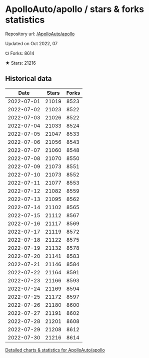 # ApolloAuto/apollo / stars & forks statistics

Repository url: [/ApolloAuto/apollo](https://github.com/ApolloAuto/apollo)

Updated on Oct 2022, 07

☋ Forks: 8614

★ Stars: 21216

## Historical data
| Date | Stars | Forks |
|------|-------|-------|
| 2022-07-01 | 21019 | 8523 | 
| 2022-07-02 | 21023 | 8522 | 
| 2022-07-03 | 21026 | 8522 | 
| 2022-07-04 | 21033 | 8524 | 
| 2022-07-05 | 21047 | 8533 | 
| 2022-07-06 | 21056 | 8543 | 
| 2022-07-07 | 21060 | 8548 | 
| 2022-07-08 | 21070 | 8550 | 
| 2022-07-09 | 21073 | 8551 | 
| 2022-07-10 | 21073 | 8552 | 
| 2022-07-11 | 21077 | 8553 | 
| 2022-07-12 | 21082 | 8559 | 
| 2022-07-13 | 21095 | 8562 | 
| 2022-07-14 | 21102 | 8565 | 
| 2022-07-15 | 21112 | 8567 | 
| 2022-07-16 | 21117 | 8569 | 
| 2022-07-17 | 21119 | 8572 | 
| 2022-07-18 | 21122 | 8575 | 
| 2022-07-19 | 21132 | 8578 | 
| 2022-07-20 | 21141 | 8583 | 
| 2022-07-21 | 21146 | 8584 | 
| 2022-07-22 | 21164 | 8591 | 
| 2022-07-23 | 21166 | 8593 | 
| 2022-07-24 | 21169 | 8594 | 
| 2022-07-25 | 21172 | 8597 | 
| 2022-07-26 | 21180 | 8600 | 
| 2022-07-27 | 21191 | 8602 | 
| 2022-07-28 | 21201 | 8608 | 
| 2022-07-29 | 21208 | 8612 | 
| 2022-07-30 | 21216 | 8614 | 


[Detailed charts & statistics for ApolloAuto/apollo](https://reviewgithub.com/rep/ApolloAuto/apollo)
